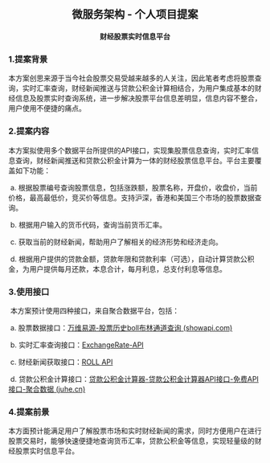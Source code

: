 <h2><center>微服务架构 - 个人项目提案</center></h2>

<h4><center>财经股票实时信息平台</center></h4>

### 1.提案背景

​		本方案创思来源于当今社会股票交易受越来越多的人关注，因此笔者考虑将股票查询，实时汇率查询，财经新闻推送与贷款公积金计算相结合，为用户集成基本的财经信息及股票实时查询系统，进一步解决股票平台信息差明显，信息内容不整合，用户使用不便捷的痛点。



### 2.提案内容

​		本方案拟使用多个数据平台所提供的API接口，实现集股票信息查询，实时汇率信息查询，财经新闻推送和贷款公积金计算为一体的财经股票信息平台。平台主要覆盖如下功能：

​		a. 根据股票编号查询股票信息，包括涨跌额，股票名称，开盘价，收盘价，当前价格，最高最低价，竞买价等信息。支持沪深，香港和美国三个市场的股票数据查询。

​		b. 根据用户输入的货币代码，查询当前货币汇率。

​		c. 获取当前的财经新闻，帮助用户了解相关的经济形势和经济走向。

​		d. 根据用户提供的贷款金额，贷款年限和贷款利率（可选），自动计算贷款公积金，为用户提供每月还款，本息合计，每月利息，总支付利息等信息。



### 3.使用接口

​		本方案预计使用四种接口，来自聚合数据平台，包括：

​		a. 股票数据接口：[万维易源-股票历史boll布林通道查询 (showapi.com)](https://www.showapi.com/apiGateway/view/131/86#tabs)

​		b. 实时汇率查询接口：[ExchangeRate-API](https://app.exchangerate-api.com/dashboard)

​		c. 财经新闻获取接口：[ROLL API](https://www.mxnzp.com/)

​		d. 贷款公积金计算接口：[贷款公积金计算器-贷款公积金计算器API接口-免费API接口-聚合数据 (juhe.cn)](https://www.juhe.cn/docs/api/id/608)



### 4.提案前景

​		本方面预计能满足用户了解股票市场和实时财经新闻的需求，同时方便用户在进行股票交易时，能够快速便捷地查询货币汇率，贷款公积金等信息，实现轻量级的财经股票实时信息平台。